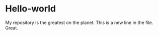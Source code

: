 # Hello-world
My repository is the greatest on the planet. 
This is a new line in the file. Great. 
